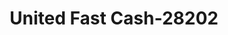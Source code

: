 ---
f_zip-code: 61554
f_state-code: IL
title: United Fast Cash-28202
f_phone: 309-353-8727
f_city-only: Pekin
f_address: 1005 Derby Street Pekin
f_location-unique-id: '28202'
slug: united-fast-cash-28202
updated-on: '2024-05-30T13:46:58.046Z'
created-on: '2024-05-30T13:36:59.803Z'
published-on: '2024-05-30T13:54:32.469Z'
f_city-state: cms/city/pekin-il.md
f_company: cms/company/united-fast-cash.md
f_state: cms/state/illinois.md
layout: '[payday-loan].html'
tags: payday-loan
---